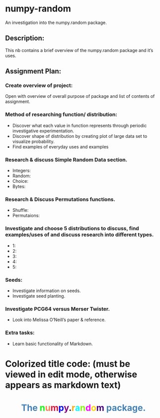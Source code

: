 # numpy-random
An investigation into the numpy.random package.

## Description:
This nb contains a brief overview of the numpy.random package and it’s uses.

## Assignment Plan:
### Create overview of project:
Open with overview of overall purpose of package and list of contents of assignment.

### Method of researching function/ distribution:
-	Discover what each value in function represents through periodic investigative experimentation.
-	Discover shape of distribution by creating plot of large data set to visualize probability.
-	Find examples of everyday uses and examples

### Research & discuss Simple Random Data section.

-	Integers:
-	Random:
-	Choice:
-	Bytes:

### Research & Discuss Permutations functions.
-	Shuffle:
-	Permutaions:

### Investigate and choose 5 distributions to discuss, find examples/uses of and discuss research into different types.
-	1:
-	2:
-	3:
-	4:
-	5:

### Seeds:
-	Investigate information on seeds.
-	Investigate seed planting.

### Investigate PCG64 versus Merser Twister.
-	Look into Melissa O’Neill’s paper & reference.

### Extra tasks:
-	Learn basic functionality of Markdown.


# Colorized title code: (must be viewed in edit mode, otherwise appears as markdown text)

# <h1><center><font color=steelblue>The</font> <font color=lime>n</font><font color=coral>u</font><font color=crimson>m</font><font color=blue>p</font><font color=purple>y</font>.<font color=orange>r</font><font color=aqua>a</font><font color=chartreuse>n</font><font color=fuchsia>d</font><font color=gold>o</font><font color=indigo>m</font> <font color=steelblue>package.</font><h1></center></h1>
